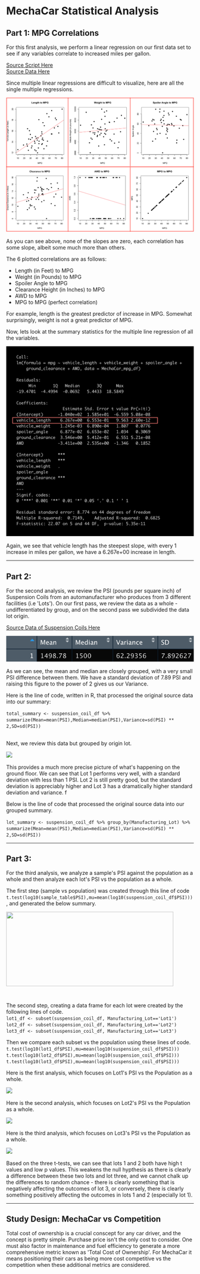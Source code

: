 # MechaCar Statistical Analysis

## Part 1: MPG Correlations

For this first analysis, we perform a linear regression on our first data set to see if any variables correlate to increased miles per gallon.

[Source Script Here](https://github.com/carlosjennings1991/MechaCar_Statistical_Analysis/blob/main/MechaCarChallenge.R)
<br>
[Source Data Here](https://github.com/carlosjennings1991/MechaCar_Statistical_Analysis/blob/main/MechaCar_mpg.csv)

Since multiple linear regressions are difficult to visualize, here are all the single multiple regressions. 

<img src="https://github.com/carlosjennings1991/MechaCar_Statistical_Analysis/blob/main/all_regressions.png">

As you can see above, none of the slopes are zero, each correlation has some slope, albeit some much more than others. 

The 6 plotted correlations are as follows: 

* Length (in Feet) to MPG
* Weight (in Pounds) to MPG
* Spoiler Angle to MPG
* Clearance Height (in Inches) to MPG
* AWD to MPG
* MPG to MPG (perfect correlation)

For example, length is the greatest predictor of increase in MPG. Somewhat surprisingly, weight is not a great predictor of MPG. 

Now, lets look at the summary statistics for the multiple line regression of all the variables. 

<img src="summary_statistics_table_MLR_outlined.png">

Again, we see that vehicle length has the steepest slope, with every 1 increase in miles per gallon, we have a 6.267e+00 increase in length. 

---
## Part 2: 

For the second analysis, we review the PSI (pounds per square inch) of Suspension Coils from an automanufacturer who produces from 3 different facilities (i.e 'Lots'). On our first pass, we review the data as a whole -undifferentiated by group, and on the second pass we subdivided the data lot origin. 

[Source Data of Suspension Coils Here](https://github.com/carlosjennings1991/MechaCar_Statistical_Analysis/blob/main/Suspension_Coil.csv)

<img src="https://github.com/carlosjennings1991/MechaCar_Statistical_Analysis/blob/main/total_summary.png">

As we can see, the mean and median are closely grouped, with a very small PSI difference between them. We have a standard deviation of 7.89 PSI and raising this figure to the power of 2 gives us our Variance. 

Here is the line of code, written in R, that processed the original source data into our summary: 

```total_summary <- suspension_coil_df %>% summarize(Mean=mean(PSI),Median=median(PSI),Variance=sd(PSI) ** 2,SD=sd(PSI))```


##

Next, we review this data but grouped by origin lot. 

<img src="https://github.com/carlosjennings1991/MechaCar_Statistical_Analysis/blob/main/lot_summary.png">

This provides a much more precise picture of what's happening on the ground floor. We can see that Lot 1 performs very well, with a standard deviation with less than 1 PSI. Lot 2 is still pretty good, but the standard deviation is appreciably higher and Lot 3 has a dramatically higher standard deviation and variance. f

Below is the line of code that processed the original source data into our grouped summary. 

```lot_summary <- suspension_coil_df %>% group_by(Manufacturing_Lot) %>% summarize(Mean=mean(PSI),Median=median(PSI),Variance=sd(PSI) ** 2,SD=sd(PSI))```

---
## Part 3: 

For the third analysis, we analyze a sample's PSI against the population as a whole and then analyze each lot's PSI vs the population as a whole. 

The first step (sample vs population) was created through this line of code ```t.test(log10(sample_table$PSI),mu=mean(log10(suspension_coil_df$PSI)))```, and generated the below summary. 

<img src="https://github.com/carlosjennings1991/MechaCar_Statistical_Analysis/blob/main/Sample_vs_Population.png" height="200" width="449">

#
The second step, creating a data frame for each lot were created by the following lines of code. 
<br>
```lot1_df <- subset(suspension_coil_df, Manufacturing_Lot=='Lot1')```
<br>
```lot2_df <- subset(suspension_coil_df, Manufacturing_Lot=='Lot2')```
<br>
```lot3_df <- subset(suspension_coil_df, Manufacturing_Lot=='Lot3')```

Then we compare each subset vs the population using these lines of code. 
<br>
```t.test(log10(lot1_df$PSI),mu=mean(log10(suspension_coil_df$PSI)))```
<br>
```t.test(log10(lot2_df$PSI),mu=mean(log10(suspension_coil_df$PSI)))```
<br>
```t.test(log10(lot3_df$PSI),mu=mean(log10(suspension_coil_df$PSI)))```

Here is the first analysis, which focuses on Lot1's PSI vs the Population as a whole. 

<img src="https://github.com/carlosjennings1991/MechaCar_Statistical_Analysis/blob/main/Lot1_vs_Population.png">

Here is the second analysis, which focuses on Lot2's PSI vs the Population as a whole. 

<img src="https://github.com/carlosjennings1991/MechaCar_Statistical_Analysis/blob/main/Lot2_vs_Population.png">

Here is the third analysis, which focuses on Lot3's PSI vs the Population as a whole. 

<img src="https://github.com/carlosjennings1991/MechaCar_Statistical_Analysis/blob/main/Lot3_vs_Population.png">

Based on the three t-tests, we can see that lots 1 and 2 both have high t values and low p values. This weakens the null hypthesis as there is clearly a difference between these two lots and lot three, and we cannot chalk up the differences to random chance - there is clearly something that is negatively affecting the outcomes of lot 3, or conversely, there is clearly something positively affecting the outcomes in lots 1 and 2 (especially lot 1). 

---
## Study Design: MechaCar vs Competition

Total cost of ownership is a crucial conscept for any car driver, and the concept is pretty simple. Purchase price isn't the only cost to consider. One must also factor in maintenance and fuel efficiency to generate a more comprehensive metric known as 'Total Cost of Ownership'. For MechaCar it means positioning their cars as being more cost competitive vs the competition when these additional metrics are considered. 

